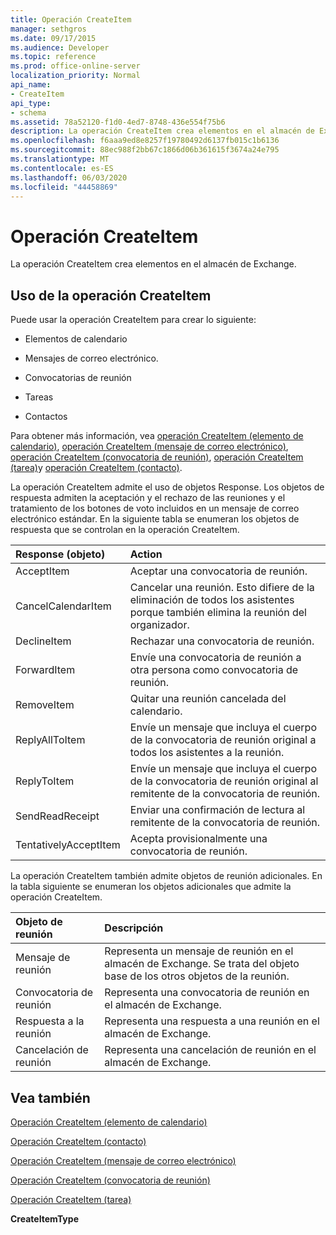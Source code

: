 ```yaml
---
title: Operación CreateItem
manager: sethgros
ms.date: 09/17/2015
ms.audience: Developer
ms.topic: reference
ms.prod: office-online-server
localization_priority: Normal
api_name:
- CreateItem
api_type:
- schema
ms.assetid: 78a52120-f1d0-4ed7-8748-436e554f75b6
description: La operación CreateItem crea elementos en el almacén de Exchange.
ms.openlocfilehash: f6aaa9ed8e8257f19780492d6137fb015c1b6136
ms.sourcegitcommit: 88ec988f2bb67c1866d06b361615f3674a24e795
ms.translationtype: MT
ms.contentlocale: es-ES
ms.lasthandoff: 06/03/2020
ms.locfileid: "44458869"
---
```

# <a name="createitem-operation"></a>Operación CreateItem

La operación CreateItem crea elementos en el almacén de Exchange.
  
## <a name="using-the-createitem-operation"></a>Uso de la operación CreateItem

Puede usar la operación CreateItem para crear lo siguiente:
  
- Elementos de calendario
    
- Mensajes de correo electrónico.
    
- Convocatorias de reunión
    
- Tareas
    
- Contactos
    
Para obtener más información, vea [operación CreateItem (elemento de calendario)](createitem-operation-calendar-item.md), [operación CreateItem (mensaje de correo electrónico)](createitem-operation-email-message.md), [operación CreateItem (convocatoria de reunión)](createitem-operation-meeting-request.md), [operación CreateItem (tarea)](createitem-operation-task.md)y [operación CreateItem (contacto)](createitem-operation-contact.md).
  
La operación CreateItem admite el uso de objetos Response. Los objetos de respuesta admiten la aceptación y el rechazo de las reuniones y el tratamiento de los botones de voto incluidos en un mensaje de correo electrónico estándar. En la siguiente tabla se enumeran los objetos de respuesta que se controlan en la operación CreateItem.
  
|**Response (objeto)**|**Action**|
|:-----|:-----|
|AcceptItem  <br/> |Aceptar una convocatoria de reunión.  <br/> |
|CancelCalendarItem  <br/> |Cancelar una reunión. Esto difiere de la eliminación de todos los asistentes porque también elimina la reunión del organizador.  <br/> |
|DeclineItem  <br/> |Rechazar una convocatoria de reunión.  <br/> |
|ForwardItem  <br/> |Envíe una convocatoria de reunión a otra persona como convocatoria de reunión.  <br/> |
|RemoveItem  <br/> |Quitar una reunión cancelada del calendario.  <br/> |
|ReplyAllToItem  <br/> |Envíe un mensaje que incluya el cuerpo de la convocatoria de reunión original a todos los asistentes a la reunión.  <br/> |
|ReplyToItem  <br/> |Envíe un mensaje que incluya el cuerpo de la convocatoria de reunión original al remitente de la convocatoria de reunión.  <br/> |
|SendReadReceipt  <br/> |Enviar una confirmación de lectura al remitente de la convocatoria de reunión.  <br/> |
|TentativelyAcceptItem  <br/> |Acepta provisionalmente una convocatoria de reunión.  <br/> |
   
La operación CreateItem también admite objetos de reunión adicionales. En la tabla siguiente se enumeran los objetos adicionales que admite la operación CreateItem.
  
|**Objeto de reunión**|**Descripción**|
|:-----|:-----|
|Mensaje de reunión  <br/> |Representa un mensaje de reunión en el almacén de Exchange. Se trata del objeto base de los otros objetos de la reunión.  <br/> |
|Convocatoria de reunión  <br/> |Representa una convocatoria de reunión en el almacén de Exchange.  <br/> |
|Respuesta a la reunión  <br/> |Representa una respuesta a una reunión en el almacén de Exchange.  <br/> |
|Cancelación de reunión  <br/> |Representa una cancelación de reunión en el almacén de Exchange.  <br/> |
   
## <a name="see-also"></a>Vea también



[Operación CreateItem (elemento de calendario)](createitem-operation-calendar-item.md)
  
[Operación CreateItem (contacto)](createitem-operation-contact.md)
  
[Operación CreateItem (mensaje de correo electrónico)](createitem-operation-email-message.md)
  
[Operación CreateItem (convocatoria de reunión)](createitem-operation-meeting-request.md)
  
[Operación CreateItem (tarea)](createitem-operation-task.md)
  
 **CreateItemType**

